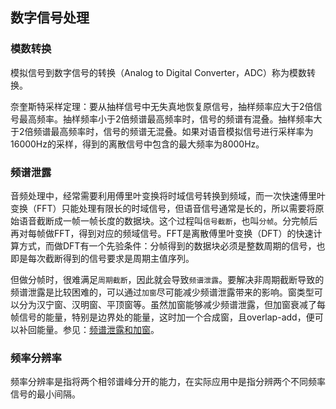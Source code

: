 ## 数字信号处理

### 模数转换

模拟信号到数字信号的转换（Analog to Digital
Converter，ADC）称为模数转换。

奈奎斯特采样定理：要从抽样信号中无失真地恢复原信号，抽样频率应大于2倍信号最高频率。抽样频率小于2倍频谱最高频率时，信号的频谱有混叠。抽样频率大于2倍频谱最高频率时，信号的频谱无混叠。如果对语音模拟信号进行采样率为16000Hz的采样，得到的离散信号中包含的最大频率为8000Hz。

### 频谱泄露

音频处理中，经常需要利用傅里叶变换将时域信号转换到频域，而一次快速傅里叶变换（FFT）只能处理有限长的时域信号，但语音信号通常是长的，所以需要将原始语音截断成一帧一帧长度的数据块。这个过程叫`信号截断`，也叫`分帧`。分完帧后再对每帧做FFT，得到对应的频域信号。FFT是离散傅里叶变换（DFT）的快速计算方式，而做DFT有一个先验条件：分帧得到的数据块必须是整数周期的信号，也即是每次截断得到的信号要求是周期主值序列。

但做分帧时，很难满足`周期截断`，因此就会导致`频谱泄露`。要解决非周期截断导致的频谱泄露是比较困难的，可以通过`加窗`尽可能减少频谱泄露带来的影响。窗类型可以分为汉宁窗、汉明窗、平顶窗等。虽然加窗能够减少频谱泄露，但加窗衰减了每帧信号的能量，特别是边界处的能量，这时加一个合成窗，且overlap-add，便可以补回能量。参见：[频谱泄露和加窗](https://zhuanlan.zhihu.com/p/339692933)。

### 频率分辨率

频率分辨率是指将两个相邻谱峰分开的能力，在实际应用中是指分辨两个不同频率信号的最小间隔。